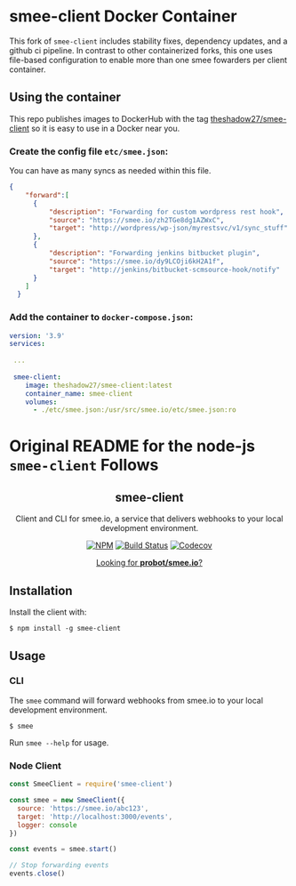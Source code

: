 # smee-client Docker Container

This fork of `smee-client` includes stability fixes, dependency updates, and a github ci pipeline. 
In contrast to other containerized forks, this one uses file-based configuration to enable more 
than one smee fowarders per client container. 

## Using the container

This repo publishes images to DockerHub with the tag [theshadow27/smee-client](https://hub.docker.com/repository/docker/theshadow27/smee-client/general)
so it is easy to use in a Docker near you. 


### Create the config file `etc/smee.json`:

You can have as many syncs as needed within this file.

``` json
{
    "forward":[
      {
          "description": "Forwarding for custom wordpress rest hook",
          "source": "https://smee.io/zh2TGe8dg1AZWxC",
          "target": "http://wordpress/wp-json/myrestsvc/v1/sync_stuff"
      },
      {
          "description": "Forwarding jenkins bitbucket plugin",
          "source": "https://smee.io/dy9LCOji6kH2A1f",
          "target": "http://jenkins/bitbucket-scmsource-hook/notify"
      }
    ]
  }
```

### Add the container to `docker-compose.json`:

``` yaml
version: '3.9'
services:
 
 ... 
 
 smee-client:
    image: theshadow27/smee-client:latest
    container_name: smee-client
    volumes:
      - ./etc/smee.json:/usr/src/smee.io/etc/smee.json:ro
```




# Original README for the node-js `smee-client` Follows

<h2 align="center">smee-client</h2>
<p align="center">Client and CLI for smee.io, a service that delivers webhooks to your local development environment.</p>
<p align="center"><a href="https://npmjs.com/package/smee-client"><img src="https://img.shields.io/npm/v/smee-client/latest.svg" alt="NPM"></a> <a href="https://travis-ci.com/probot/smee-client"><img src="https://badgen.now.sh/travis/probot/smee-client" alt="Build Status"></a> <a href="https://codecov.io/gh/probot/smee-client/"><img src="https://badgen.now.sh/codecov/c/github/probot/smee-client" alt="Codecov"></a></p>

<p align="center"><a href="https://github.com/probot/smee.io">Looking for <strong>probot/smee.io</strong>?</a></p>

## Installation

Install the client with:

```
$ npm install -g smee-client
```

## Usage

### CLI

The `smee` command will forward webhooks from smee.io to your local development environment.

```
$ smee
```

Run `smee --help` for usage.

### Node Client

```js
const SmeeClient = require('smee-client')

const smee = new SmeeClient({
  source: 'https://smee.io/abc123',
  target: 'http://localhost:3000/events',
  logger: console
})

const events = smee.start()

// Stop forwarding events
events.close()
```

